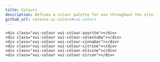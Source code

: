```yaml
---
title: Colours
description: Defines a colour palette for use throughout the site.
github_url: valence-ui-colors#vui-colors
---
```


<p>
	<div class="vui-colour vui-colour-carnelian"></div>
	<div class="vui-colour vui-colour-celestine"></div>

	<div class="vui-colour vui-colour-azurite"></div>
	<div class="vui-colour vui-colour-celestuba"></div>
	<div class="vui-colour vui-colour-cinnabar"></div>
	<div class="vui-colour vui-colour-citrine"></div>
	<div class="vui-colour vui-colour-olivine"></div>
	<div class="vui-colour vui-colour-zircon"></div>
</p>
